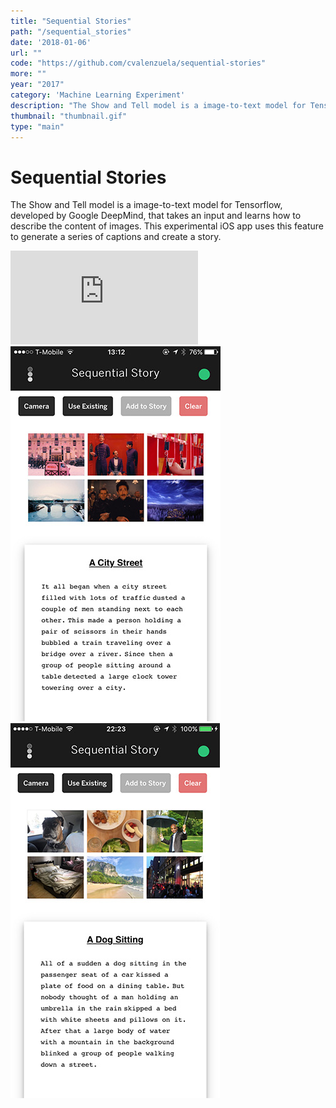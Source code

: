 ```yaml
---
title: "Sequential Stories"
path: "/sequential_stories"
date: '2018-01-06'
url: ""
code: "https://github.com/cvalenzuela/sequential-stories"
more: ""
year: "2017"
category: 'Machine Learning Experiment'
description: "The Show and Tell model is a image-to-text model for Tensorflow, developed by Google DeepMind, that takes an input and learns how to describe the content of images. This experimental iOS app uses this feature to generate a series of captions and create a story."
thumbnail: "thumbnail.gif"
type: "main"
---
```


# Sequential Stories

The Show and Tell model is a image-to-text model for Tensorflow, developed by Google DeepMind, that takes an input and learns how to describe the content of images. This experimental iOS app uses this feature to generate a series of captions and create a story.

<div class="videoWrapper">
  <iframe src="https://www.youtube.com/embed/HKbVuHrpphI" frameborder="0" allow="autoplay; encrypted-media" allowfullscreen></iframe>
</div>

<div class="row sequential_images">
  <div class="col-xs-4 col-xs-offset-1">
    <img src='./01.jpg' />
  </div>
  <div class="col-xs-4">
    <img src='./04.jpg' />
  </div>
</div>




